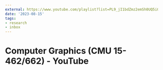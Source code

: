 ```yaml
---
external: https://www.youtube.com/playlist?list=PL9_jI1bdZmz2emSh0UQ5iOdT2xRHFHL7E
date: '2023-08-15'
tags:
- research
- inbox
---
```


# Computer Graphics (CMU 15-462/662) - YouTube
